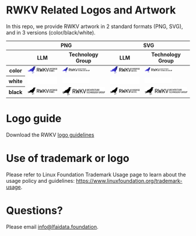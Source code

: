 # RWKV Related Logos and Artwork 
In this repo, we provide RWKV artwork in 2 standard formats (PNG, SVG), and in 3 versions (color/black/white). 


<table class="logos-table">
	<thead>
		<tr>
			<th></th>
			<th colspan="2">PNG</th>
			<th colspan="2">SVG</th>
		</tr>
		<tr>
			<th></th>
			<th>LLM</th>
			<th>Technology Group</th>
			<th>LLM</th>
			<th>Technology Group</th>
		</tr>
	</thead>	
    <tbody>
		<tr>
			<th>color</th>
			<td><a href="llm/color/rwkv_language_color.png" download><img src="llm/color/rwkv_language_color.png" width="200"></a></td>
			<td><a href="tech/color/rwkv_atg_color.png" download><img src="tech/color/rwkv_atg_color.png" width="75"></a></td>
			<td><a href="llm/color/rwkv_language_color.svg" download><img src="llm/color/rwkv_language_color.svg" width="200"></a></td>
			<td><a href="tech/color/rwkv_atg_color.svg" download><img src="tech/color/rwkv_atg_color.svg" width="75"></a></td>
		</tr>
		<tr>
			<th>white</th>
			<td><a href="llm/white/rwkv_language_white.png" download><img src="llm/white/rwkv_language_white.png" width="200"></a></td>
			<td><a href="tech/white/rwkv_atg_white.png" download><img src="tech/white/rwkv_atg_white.png" width="75"></a></td>
			<td><a href="llm/white/rwkv_language_white.svg" download><img src="llm/white/rwkv_language_white.svg" width="200"></a></td>
			<td><a href="tech/white/rwkv_atg_white.svg" download><img src="tech/white/rwkv_atg_white.svg" width="75"></a></td>
		</tr>
		<tr>
			<th>black</th>
			<td><a href="llm/black/rwkv_language_black.png" download><img src="llm/black/rwkv_language_black.png" width="200"></a></td>
					<td><a href="tech/black/rwkv_atg_black.png" download><img src="tech/black/rwkv_atg_black.png" width="200"></a></td>
	<td><a href="llm/black/rwkv_language_black.svg" download><img src="llm/black/rwkv_language_black.svg" width="200"></a></td>
		<td><a href="tech/black/rwkv_atg_black.svg" download><img src="tech/black/rwkv_atg_black.svg" width="200"></a></td>
		</tr>
	</tbody>	
</table>


# Logo guide
Download the RWKV [logo guidelines](rwkv_logo_guidelines.pdf)

# Use of trademark or logo 
Please refer to Linux Foundation Trademark Usage page to learn about the usage policy and guidelines: https://www.linuxfoundation.org/trademark-usage. 

# Questions? 
Please email info@lfaidata.foundation.
